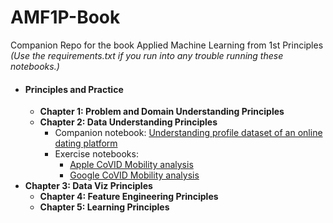 # AMF1P-Book
Companion Repo for the book Applied Machine Learning from 1st Principles *(Use the requirements.txt if you run into any trouble running these notebooks.)*
* #### **Principles and Practice**
   * **Chapter 1: Problem and Domain Understanding Principles**
   * **Chapter 2: Data Understanding Principles**
      * Companion notebook: [Understanding profile dataset of an online dating platform](https://nbviewer.jupyter.org/github/PrithivirajDamodaran/AMF1P-Book/blob/master/notebooks/Data%20Understanding.ipynb)
      * Exercise  notebooks:
        * [Apple CoVID Mobility analysis](https://nbviewer.jupyter.org/github/PrithivirajDamodaran/The-Applied-ML-Field-Manual-Book/blob/master/Chapter%202%3A%20Data%20Understanding%20Principles/Apple.ipynb)
        * [Google CoVID Mobility analysis](https://nbviewer.jupyter.org/github/PrithivirajDamodaran/The-Applied-ML-Field-Manual-Book/blob/master/Chapter%202%3A%20Data%20Understanding%20Principles/Google.ipynb)
* **Chapter 3: Data Viz Principles**
   * **Chapter 4: Feature Engineering Principles**
   * **Chapter 5: Learning Principles**
      
   
   

